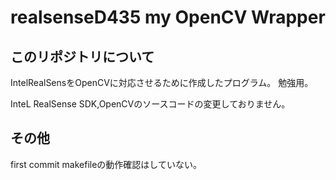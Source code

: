 # realsenseD435 my OpenCV Wrapper
## このリポジトリについて
IntelRealSensをOpenCVに対応させるために作成したプログラム。
勉強用。

InteL RealSense SDK,OpenCVのソースコードの変更しておりません。

## その他
first commit 
makefileの動作確認はしていない。